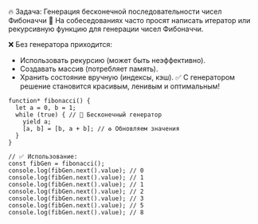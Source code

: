 🔥 Задача: Генерация бесконечной последовательности чисел Фибоначчи
📌 На собеседованиях часто просят написать итератор или рекурсивную функцию для генерации чисел Фибоначчи.

❌ Без генератора приходится:
- Использовать рекурсию (может быть неэффективно).
- Создавать массив (потребляет память).
- Хранить состояние вручную (индексы, кэш).
✅ С генератором решение становится красивым, ленивым и оптимальным!

```
function* fibonacci() {
  let a = 0, b = 1;
  while (true) { // 🔄 Бесконечный генератор
    yield a;
    [a, b] = [b, a + b]; // ♻️ Обновляем значения
  }
}

// ✅ Использование:
const fibGen = fibonacci();
console.log(fibGen.next().value); // 0
console.log(fibGen.next().value); // 1
console.log(fibGen.next().value); // 1
console.log(fibGen.next().value); // 2
console.log(fibGen.next().value); // 3
console.log(fibGen.next().value); // 5
console.log(fibGen.next().value); // 8
```
